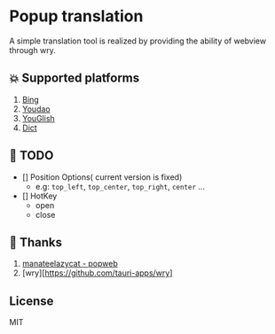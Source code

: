 # Popup translation

A simple translation tool is realized by providing the ability of webview through wry.

## 💥 Supported platforms

1. [Bing](https://www.bing.com/)
2. [Youdao](https://www.youdao.com/)
3. [YouGlish](https://youglish.com/)
4. [Dict](https://dict.cn/)

## 🦹 TODO

- [] Position Options( current version is fixed)
    - e.g: `top_left`, `top_center`, `top_right`, `center` ...
- [] HotKey
    - open
    - close

## 📖 Thanks

1. [manateelazycat - popweb](https://github.com/manateelazycat/popweb/blob/main/extension/dict/popweb-dict.el)
2. [wry][https://github.com/tauri-apps/wry]

## License

MIT